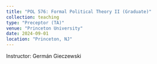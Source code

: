 ```yaml
---
title: "POL 576: Formal Political Theory II (Graduate)"
collection: teaching
type: "Preceptor (TA)"
venue: "Princeton University"
date: 2024-09-01
location: "Princeton, NJ"
---
```


Instructor: Germán Gieczewski
